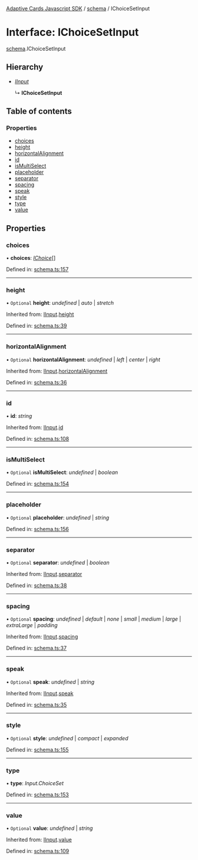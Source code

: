[Adaptive Cards Javascript SDK](../README.md) / [schema](../modules/schema.md) / IChoiceSetInput

# Interface: IChoiceSetInput

[schema](../modules/schema.md).IChoiceSetInput

## Hierarchy

- [_IInput_](schema.iinput.md)

  ↳ **IChoiceSetInput**

## Table of contents

### Properties

- [choices](schema.ichoicesetinput.md#choices)
- [height](schema.ichoicesetinput.md#height)
- [horizontalAlignment](schema.ichoicesetinput.md#horizontalalignment)
- [id](schema.ichoicesetinput.md#id)
- [isMultiSelect](schema.ichoicesetinput.md#ismultiselect)
- [placeholder](schema.ichoicesetinput.md#placeholder)
- [separator](schema.ichoicesetinput.md#separator)
- [spacing](schema.ichoicesetinput.md#spacing)
- [speak](schema.ichoicesetinput.md#speak)
- [style](schema.ichoicesetinput.md#style)
- [type](schema.ichoicesetinput.md#type)
- [value](schema.ichoicesetinput.md#value)

## Properties

### choices

• **choices**: [_IChoice_](schema.ichoice.md)[]

Defined in: [schema.ts:157](https://github.com/microsoft/AdaptiveCards/blob/0938a1f10/source/nodejs/adaptivecards/src/schema.ts#L157)

---

### height

• `Optional` **height**: _undefined_ \| _auto_ \| _stretch_

Inherited from: [IInput](schema.iinput.md).[height](schema.iinput.md#height)

Defined in: [schema.ts:39](https://github.com/microsoft/AdaptiveCards/blob/0938a1f10/source/nodejs/adaptivecards/src/schema.ts#L39)

---

### horizontalAlignment

• `Optional` **horizontalAlignment**: _undefined_ \| _left_ \| _center_ \| _right_

Inherited from: [IInput](schema.iinput.md).[horizontalAlignment](schema.iinput.md#horizontalalignment)

Defined in: [schema.ts:36](https://github.com/microsoft/AdaptiveCards/blob/0938a1f10/source/nodejs/adaptivecards/src/schema.ts#L36)

---

### id

• **id**: _string_

Inherited from: [IInput](schema.iinput.md).[id](schema.iinput.md#id)

Defined in: [schema.ts:108](https://github.com/microsoft/AdaptiveCards/blob/0938a1f10/source/nodejs/adaptivecards/src/schema.ts#L108)

---

### isMultiSelect

• `Optional` **isMultiSelect**: _undefined_ \| _boolean_

Defined in: [schema.ts:154](https://github.com/microsoft/AdaptiveCards/blob/0938a1f10/source/nodejs/adaptivecards/src/schema.ts#L154)

---

### placeholder

• `Optional` **placeholder**: _undefined_ \| _string_

Defined in: [schema.ts:156](https://github.com/microsoft/AdaptiveCards/blob/0938a1f10/source/nodejs/adaptivecards/src/schema.ts#L156)

---

### separator

• `Optional` **separator**: _undefined_ \| _boolean_

Inherited from: [IInput](schema.iinput.md).[separator](schema.iinput.md#separator)

Defined in: [schema.ts:38](https://github.com/microsoft/AdaptiveCards/blob/0938a1f10/source/nodejs/adaptivecards/src/schema.ts#L38)

---

### spacing

• `Optional` **spacing**: _undefined_ \| _default_ \| _none_ \| _small_ \| _medium_ \| _large_ \| _extraLarge_ \| _padding_

Inherited from: [IInput](schema.iinput.md).[spacing](schema.iinput.md#spacing)

Defined in: [schema.ts:37](https://github.com/microsoft/AdaptiveCards/blob/0938a1f10/source/nodejs/adaptivecards/src/schema.ts#L37)

---

### speak

• `Optional` **speak**: _undefined_ \| _string_

Inherited from: [IInput](schema.iinput.md).[speak](schema.iinput.md#speak)

Defined in: [schema.ts:35](https://github.com/microsoft/AdaptiveCards/blob/0938a1f10/source/nodejs/adaptivecards/src/schema.ts#L35)

---

### style

• `Optional` **style**: _undefined_ \| _compact_ \| _expanded_

Defined in: [schema.ts:155](https://github.com/microsoft/AdaptiveCards/blob/0938a1f10/source/nodejs/adaptivecards/src/schema.ts#L155)

---

### type

• **type**: _Input.ChoiceSet_

Defined in: [schema.ts:153](https://github.com/microsoft/AdaptiveCards/blob/0938a1f10/source/nodejs/adaptivecards/src/schema.ts#L153)

---

### value

• `Optional` **value**: _undefined_ \| _string_

Inherited from: [IInput](schema.iinput.md).[value](schema.iinput.md#value)

Defined in: [schema.ts:109](https://github.com/microsoft/AdaptiveCards/blob/0938a1f10/source/nodejs/adaptivecards/src/schema.ts#L109)
